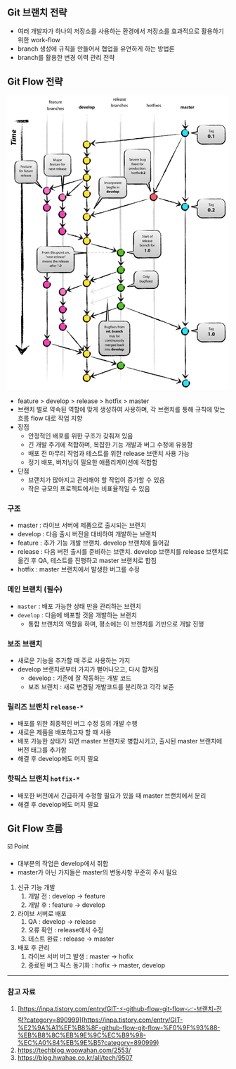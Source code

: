 ## Git 브랜치 전략

- 여러 개발자가 하나의 저장소를 사용하는 환경에서 저장소를 효과적으로 활용하기 위한 work-flow
- branch 생성에 규칙을 만들어서 협업을 유연하게 하는 방법론
- branch를 활용한 변경 이력 관리 전략

## Git Flow 전략

<img src='./assets/git_flow.png'>

- feature > develop > release > hotfix > master
- 브랜치 별로 약속된 역할에 맞게 생성하여 사용하며, 각 브랜치를 통해 규칙에 맞는 흐름 flow 대로 작업 지향
- 장점
    - 안정적인 배포를 위한 구조가 갖춰져 있음
    - 긴 개발 주기에 적합하며, 복잡한 기능 개발과 버그 수정에 유용함
    - 배포 전 마무리 작업과 테스트를 위한 release 브랜치 사용 가능
    - 정기 배포, 버저닝이 필요한 애플리케이션에 적합함
- 단점
    - 브랜치가 많아지고 관리해야 할 작업이 증가할 수 있음
    - 작은 규모의 프로젝트에서는 비표율적일 수 있음

### 구조

- master : 라이브 서버에 제품으로 출시되는 브랜치
- develop : 다음 출시 버전을 대비하여 개발하는 브랜치
- feature : 추가 기능 개발 브랜치. develop 브랜치에 들어감
- release : 다음 버전 출시를 준비하는 브랜치. develop 브랜치를 release 브랜치로 옮긴 후 QA, 테스트를 진행하고 master 브랜치로 합침
- hotfix : master 브랜치에서 발생한 버그를 수정

### 메인 브랜치 (필수)

- `master` : 배포 가능한 상태 만을 관리하는 브랜치
- `develop` : 다음에 배포할 것을 개발하는 브랜치
  - 통합 브랜치의 역할을 하며, 평소에는 이 브랜치를 기반으로 개발 진행

### 보조 브랜치

- 새로운 기능을 추가할 때 주로 사용하는 가지
- develop 브랜치로부터 가지가 뻗어나오고, 다시 합쳐짐
  - develop : 기존에 잘 작동하는 개발 코드
  - 보조 브랜치 : 새로 변경될 개발코드를 분리하고 각각 보존

### 릴리즈 브랜치 `release-*`

- 배포를 위한 최종적인 버그 수정 등의 개발 수행
- 새로운 제품을 배포하고자 할 때 사용
- 배포 가능한 상태가 되면 master 브랜치로 병합시키고, 출시된 master 브랜치에 버전 태그를 추가함
- 해결 후 develop에도 머지 필요

### 핫픽스 브랜치 `hotfix-*`

- 배포한 버전에서 긴급하게 수정할 필요가 있을 때 master 브랜치에서 분리
- 해결 후 develop에도 머지 필요

## Git Flow 흐름

<aside>
☑️ Point

- 대부분의 작업은 develop에서 취합
- master가 아닌 가지들은 master의 변동사항 꾸준히 주시 필요
</aside>

1. 신규 기능 개발
   1. 개발 전 : develop → feature
   2. 개발 후 : feature → develop
2. 라이브 서버로 배포
   1. QA : develop → release
   2. 오류 확인 : release에서 수정
   3. 테스트 완료 : release → master
3. 배포 후 관리
   1. 라이브 서버 버그 발생 : master → hofix
   2. 종료된 버그 픽스 동기화 : hofix → master, develop



---

### 참고 자료

1. [https://inpa.tistory.com/entry/GIT-⚡️-github-flow-git-flow-📈-브랜치-전략?category=890999](https://inpa.tistory.com/entry/GIT-%E2%9A%A1%EF%B8%8F-github-flow-git-flow-%F0%9F%93%88-%EB%B8%8C%EB%9E%9C%EC%B9%98-%EC%A0%84%EB%9E%B5?category=890999)
2. https://techblog.woowahan.com/2553/
3. https://blog.hwahae.co.kr/all/tech/9507
